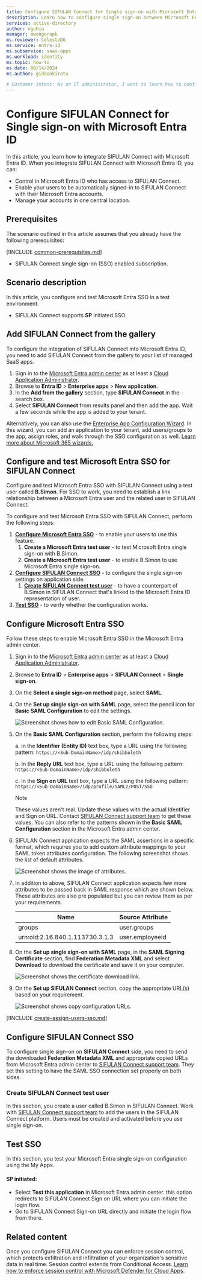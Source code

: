 ```yaml
---
title: Configure SIFULAN Connect for Single sign-on with Microsoft Entra ID
description: Learn how to configure single sign-on between Microsoft Entra ID and SIFULAN Connect.
services: active-directory
author: nguhiu
manager: mwongerapk
ms.reviewer: CelesteDG
ms.service: entra-id
ms.subservice: saas-apps
ms.workload: identity
ms.topic: how-to
ms.date: 08/14/2024
ms.author: gideonkiratu

# Customer intent: As an IT administrator, I want to learn how to configure single sign-on between Microsoft Entra ID and Directory Services so that I can control who has access to Directory Services, enable automatic sign-in with Microsoft Entra accounts, and manage my accounts in one central location.
---
```


# Configure SIFULAN Connect for Single sign-on with Microsoft Entra ID

In this article,  you learn how to integrate SIFULAN Connect with Microsoft Entra ID. When you integrate SIFULAN Connect with Microsoft Entra ID, you can:

* Control in Microsoft Entra ID who has access to SIFULAN Connect.
* Enable your users to be automatically signed-in to SIFULAN Connect with their Microsoft Entra accounts.
* Manage your accounts in one central location.

## Prerequisites
The scenario outlined in this article assumes that you already have the following prerequisites:

[!INCLUDE [common-prerequisites.md](~/identity/saas-apps/includes/common-prerequisites.md)]
* SIFULAN Connect single sign-on (SSO) enabled subscription.

## Scenario description

In this article,  you configure and test Microsoft Entra SSO in a test environment.

* SIFULAN Connect supports **SP** initiated SSO.

## Add SIFULAN Connect from the gallery

To configure the integration of SIFULAN Connect into Microsoft Entra ID, you need to add SIFULAN Connect from the gallery to your list of managed SaaS apps.

1. Sign in to the [Microsoft Entra admin center](https://entra.microsoft.com) as at least a [Cloud Application Administrator](~/identity/role-based-access-control/permissions-reference.md#cloud-application-administrator).
1. Browse to **Entra ID** > **Enterprise apps** > **New application**.
1. In the **Add from the gallery** section, type **SIFULAN Connect** in the search box.
1. Select **SIFULAN Connect** from results panel and then add the app. Wait a few seconds while the app is added to your tenant.

Alternatively, you can also use the [Enterprise App Configuration Wizard](https://portal.office.com/AdminPortal/home?Q=Docs#/azureadappintegration). In this wizard, you can add an application to your tenant, add users/groups to the app, assign roles, and walk through the SSO configuration as well. [Learn more about Microsoft 365 wizards.](/microsoft-365/admin/misc/azure-ad-setup-guides)

## Configure and test Microsoft Entra SSO for SIFULAN Connect

Configure and test Microsoft Entra SSO with SIFULAN Connect using a test user called **B.Simon**. For SSO to work, you need to establish a link relationship between a Microsoft Entra user and the related user in SIFULAN Connect.

To configure and test Microsoft Entra SSO with SIFULAN Connect, perform the following steps:

1. **[Configure Microsoft Entra SSO](#configure-microsoft-entra-sso)** - to enable your users to use this feature.
    1. **Create a Microsoft Entra test user** - to test Microsoft Entra single sign-on with B.Simon.
    1. **Create a Microsoft Entra test user** - to enable B.Simon to use Microsoft Entra single sign-on.
1. **[Configure SIFULAN Connect SSO](#configure-sifulan-connect-sso)** - to configure the single sign-on settings on application side.
    1. **[Create SIFULAN Connect test user](#create-sifulan-connect-test-user)** - to have a counterpart of B.Simon in SIFULAN Connect that's linked to the Microsoft Entra ID representation of user.
1. **[Test SSO](#test-sso)** - to verify whether the configuration works.

## Configure Microsoft Entra SSO

Follow these steps to enable Microsoft Entra SSO in the Microsoft Entra admin center.

1. Sign in to the [Microsoft Entra admin center](https://entra.microsoft.com) as at least a [Cloud Application Administrator](~/identity/role-based-access-control/permissions-reference.md#cloud-application-administrator).
1. Browse to **Entra ID** > **Enterprise apps** > **SIFULAN Connect** > **Single sign-on**.
1. On the **Select a single sign-on method** page, select **SAML**.
1. On the **Set up single sign-on with SAML** page, select the pencil icon for **Basic SAML Configuration** to edit the settings.

   ![Screenshot shows how to edit Basic SAML Configuration.](common/edit-urls.png "Basic Configuration")

1. On the **Basic SAML Configuration** section, perform the following steps:

    a. In the **Identifier (Entity ID)** text box, type a URL using the following pattern:
    `https://<Sub-DomainName>/idp/shibboleth`

    b. In the **Reply URL** text box, type a URL using the following pattern:
    `https://<Sub-DomainName>/idp/shibboleth`
    
    c. In the **Sign on URL** text box, type a URL using the following pattern:
    `https://<Sub-DomainName>/idp/profile/SAML2/POST/SSO`

	> [!NOTE]
	> These values aren't real. Update these values with the actual Identifier and Sign on URL. Contact [SIFULAN Connect support team](mailto:support@sifulan.my) to get these values. You can also refer to the patterns shown in the **Basic SAML Configuration** section in the Microsoft Entra admin center.

1. SIFULAN Connect application expects the SAML assertions in a specific format, which requires you to add custom attribute mappings to your SAML token attributes configuration. The following screenshot shows the list of default attributes.

	![Screenshot shows the image of attributes.](common/default-attributes.png "Image")

1. In addition to above, SIFULAN Connect application expects few more attributes to be passed back in SAML response which are shown below. These attributes are also pre populated but you can review them as per your requirements.

	| Name |  Source Attribute|
	| ---------------| -------------- |
	| groups | user.groups |
	| urn:oid:2.16.840.1.113730.3.1.3 |  user.employeeid |

1. On the **Set up single sign-on with SAML** page, in the **SAML Signing Certificate** section, find **Federation Metadata XML** and select **Download** to download the certificate and save it on your computer.

	![Screenshot shows the certificate download link.](common/metadataxml.png "Certificate")

1. On the **Set up SIFULAN Connect** section, copy the appropriate URL(s) based on your requirement.

	![Screenshot shows copy configuration URLs.](common/copy-configuration-urls.png "Configuration")

[!INCLUDE [create-assign-users-sso.md](~/identity/saas-apps/includes/create-assign-users-sso.md)]

## Configure SIFULAN Connect SSO

To configure single sign-on on **SIFULAN Connect** side, you need to send the downloaded **Federation Metadata XML** and appropriate copied URLs from Microsoft Entra admin center to [SIFULAN Connect support team](mailto:support@sifulan.my). They set this setting to have the SAML SSO connection set properly on both sides.

### Create SIFULAN Connect test user

In this section, you create a user called B.Simon in SIFULAN Connect. Work with [SIFULAN Connect support team](mailto:support@sifulan.my) to add the users in the SIFULAN Connect platform. Users must be created and activated before you use single sign-on.

## Test SSO 

In this section, you test your Microsoft Entra single sign-on configuration using the My Apps.

#### SP initiated:

* Select **Test this application** in Microsoft Entra admin center. this option redirects to SIFULAN Connect Sign on URL where you can initiate the login flow.  
* Go to SIFULAN Connect Sign-on URL directly and initiate the login flow from there.

## Related content

Once you configure SIFULAN Connect you can enforce session control, which protects exfiltration and infiltration of your organization's sensitive data in real time. Session control extends from Conditional Access. [Learn how to enforce session control with Microsoft Defender for Cloud Apps](/cloud-app-security/proxy-deployment-any-app).
